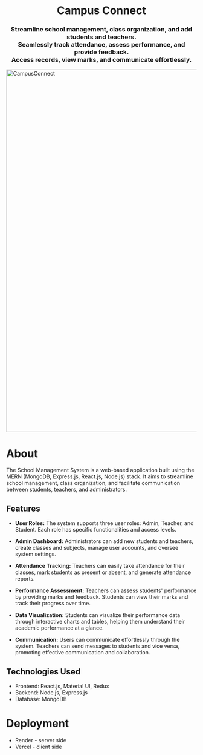 <h1 align="center">
    Campus Connect
</h1>

<h3 align="center">
Streamline school management, class organization, and add students and teachers.<br>
Seamlessly track attendance, assess performance, and provide feedback. <br>
Access records, view marks, and communicate effortlessly.
</h3>
<img width="958" alt="CampusConnect" src="https://github.com/SaumyaaPrajapat/Campus_Connect/assets/103128269/6c99d8ed-922d-4f67-b0c3-e56904bbb647">


<br>

# About

The School Management System is a web-based application built using the MERN (MongoDB, Express.js, React.js, Node.js) stack. It aims to streamline school management, class organization, and facilitate communication between students, teachers, and administrators.

## Features

- **User Roles:** The system supports three user roles: Admin, Teacher, and Student. Each role has specific functionalities and access levels.

- **Admin Dashboard:** Administrators can add new students and teachers, create classes and subjects, manage user accounts, and oversee system settings.

- **Attendance Tracking:** Teachers can easily take attendance for their classes, mark students as present or absent, and generate attendance reports.

- **Performance Assessment:** Teachers can assess students' performance by providing marks and feedback. Students can view their marks and track their progress over time.

- **Data Visualization:** Students can visualize their performance data through interactive charts and tables, helping them understand their academic performance at a glance.

- **Communication:** Users can communicate effortlessly through the system. Teachers can send messages to students and vice versa, promoting effective communication and collaboration.

## Technologies Used

- Frontend: React.js, Material UI, Redux
- Backend: Node.js, Express.js
- Database: MongoDB

# Deployment
* Render - server side
* Vercel - client side

